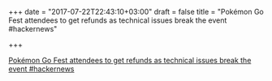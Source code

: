 +++
date = "2017-07-22T22:43:10+03:00"
draft = false
title = "Pokémon Go Fest attendees to get refunds as technical issues break the event  #hackernews"

+++

<p><a href="https://t.co/SJ3js5lmaI">Pokémon Go Fest attendees to get refunds as technical issues break the event  #hackernews</a></p>